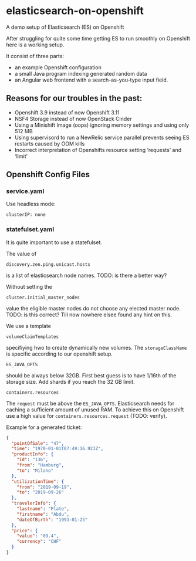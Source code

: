 # elasticsearch-on-openshift
A demo setup of Elasticsearch (ES) on Openshift 

After struggling for quite some time getting ES to run smoothly on Openshift here is a working setup.

It consist of three parts: 
* an example Openshift configuration
* a small Java program indexing generated random data 
* an Angular web frontend with a search-as-you-type input field. 

## Reasons for our troubles in the past:

* Openshift 3.9 instead of now Openshift 3.11
* NSF4 Storage instead of now OpenStack Cinder
* Using a Minishift Image (oops) ignoring memory settings and using only 512 MB 
* Using supervisord to run a NewRelic service parallel prevents seeing ES restarts caused by OOM kills
* Incorrect interpretation of Openshifts resource setting ‘requests’ and ‘limit’

## Openshift Config Files

### service.yaml
Use headless mode:
```
clusterIP: none  
```

### statefulset.yaml
It is quite important to use a statefulset.

The value of
```
discovery.zen.ping.unicast.hosts
```
is a list of elasticsearch node names. TODO: is there a better way?

Without setting the 
```
cluster.initial_master_nodes
```
value the eligible master nodes do not choose any elected master node. TODO: is this correct? Till now nowhere elsee found any hint on this.

We use a template
```
volumeClaimTemplates
```
specifiying hwo to create dynamically new volumes. The `storageClassName` is specific according to our openshift setup.

```
ES_JAVA_OPTS
```
should be always below 32GB. First best guess is to have 1/16th of the storage size. Add shards if you reach the 32 GB limit.


```
containers.resources
```
The `request` must be above the `ES_JAVA_OPTS`. Elasticsearch needs for caching a sufficient amount of unused RAM. 
To achieve this on Openshift use a high value for `containers.resources.request` (TODO: verify).

Example for a generated ticket:
```json
{
  "pointOfSale": "47",
  "time": "1970-01-01T07:49:16.923Z",
  "productInfo": {
    "id": "136",
    "from": "Hamburg",
    "to": "Milano"
  },
  "utilizationTime": {
    "from": "2019-09-19",
    "to": "2019-09-26"
  },
  "travelerInfo": {
    "lastname": "Plate",
    "firstname": "Abdu",
    "dateOfBirth": "1993-01-25"
  },
  "price": {
    "value": "09.4",
    "currency": "CHF"
  }
}
``` 


